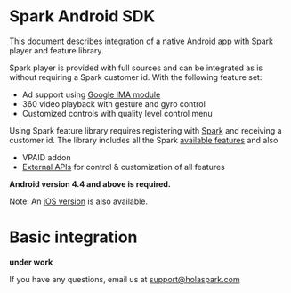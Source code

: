 # Spark Android SDK

This document describes integration of a native Android app with Spark player and feature library.

Spark player is provided with full sources and can be integrated as is without requiring a Spark customer id.
With the following feature set:
- Ad support using [Google IMA module](https://developers.google.com/interactive-media-ads/docs/sdks/android/compatibility)
- 360 video playback with gesture and gyro control
- Customized controls with quality level control menu

Using Spark feature library requires registering with [Spark](https://holaspark.com) and receiving a customer id.
The library includes all the Spark [available features](https://holaspark.com) and also
- VPAID addon 
- [External APIs](https://docs.google.com/document/d/1Rh8TWTDyBdkLnnr4RVnRNZ1bSltT5NIn5dcNpdxxdQE/edit#heading=h.uo3s9j23kuim) for control & customization of all features

**Android version 4.4 and above is required.**

Note: An [iOS version](https://github.com/hola/spark_ios_sdk) is also available.

# Basic integration

**under work**

If you have any questions, email us at support@holaspark.com

